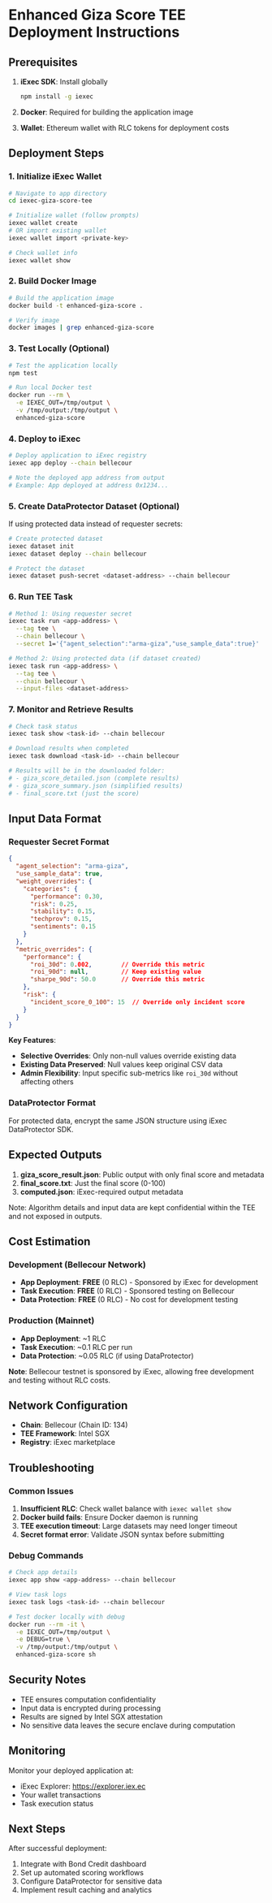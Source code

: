# Enhanced Giza Score TEE Deployment Instructions

## Prerequisites

1. **iExec SDK**: Install globally
   ```bash
   npm install -g iexec
   ```

2. **Docker**: Required for building the application image

3. **Wallet**: Ethereum wallet with RLC tokens for deployment costs

## Deployment Steps

### 1. Initialize iExec Wallet

```bash
# Navigate to app directory
cd iexec-giza-score-tee

# Initialize wallet (follow prompts)
iexec wallet create
# OR import existing wallet
iexec wallet import <private-key>

# Check wallet info
iexec wallet show
```

### 2. Build Docker Image

```bash
# Build the application image
docker build -t enhanced-giza-score .

# Verify image
docker images | grep enhanced-giza-score
```

### 3. Test Locally (Optional)

```bash
# Test the application locally
npm test

# Run local Docker test
docker run --rm \
  -e IEXEC_OUT=/tmp/output \
  -v /tmp/output:/tmp/output \
  enhanced-giza-score
```

### 4. Deploy to iExec

```bash
# Deploy application to iExec registry
iexec app deploy --chain bellecour

# Note the deployed app address from output
# Example: App deployed at address 0x1234...
```

### 5. Create DataProtector Dataset (Optional)

If using protected data instead of requester secrets:

```bash
# Create protected dataset
iexec dataset init
iexec dataset deploy --chain bellecour

# Protect the dataset
iexec dataset push-secret <dataset-address> --chain bellecour
```

### 6. Run TEE Task

```bash
# Method 1: Using requester secret
iexec task run <app-address> \
  --tag tee \
  --chain bellecour \
  --secret 1='{"agent_selection":"arma-giza","use_sample_data":true}'

# Method 2: Using protected data (if dataset created)
iexec task run <app-address> \
  --tag tee \
  --chain bellecour \
  --input-files <dataset-address>
```

### 7. Monitor and Retrieve Results

```bash
# Check task status
iexec task show <task-id> --chain bellecour

# Download results when completed
iexec task download <task-id> --chain bellecour

# Results will be in the downloaded folder:
# - giza_score_detailed.json (complete results)
# - giza_score_summary.json (simplified results)
# - final_score.txt (just the score)
```

## Input Data Format

### Requester Secret Format

```json
{
  "agent_selection": "arma-giza",
  "use_sample_data": true,
  "weight_overrides": {
    "categories": {
      "performance": 0.30,
      "risk": 0.25,
      "stability": 0.15,
      "techprov": 0.15,
      "sentiments": 0.15
    }
  },
  "metric_overrides": {
    "performance": {
      "roi_30d": 0.002,        // Override this metric
      "roi_90d": null,         // Keep existing value
      "sharpe_90d": 50.0       // Override this metric
    },
    "risk": {
      "incident_score_0_100": 15  // Override only incident score
    }
  }
}
```

**Key Features**:
- **Selective Overrides**: Only non-null values override existing data
- **Existing Data Preserved**: Null values keep original CSV data
- **Admin Flexibility**: Input specific sub-metrics like `roi_30d` without affecting others

### DataProtector Format

For protected data, encrypt the same JSON structure using iExec DataProtector SDK.

## Expected Outputs

1. **giza_score_result.json**: Public output with only final score and metadata
2. **final_score.txt**: Just the final score (0-100)
3. **computed.json**: iExec-required output metadata

Note: Algorithm details and input data are kept confidential within the TEE and not exposed in outputs.

## Cost Estimation

### Development (Bellecour Network)
- **App Deployment**: **FREE** (0 RLC) - Sponsored by iExec for development
- **Task Execution**: **FREE** (0 RLC) - Sponsored testing on Bellecour
- **Data Protection**: **FREE** (0 RLC) - No cost for development testing

### Production (Mainnet)
- **App Deployment**: ~1 RLC
- **Task Execution**: ~0.1 RLC per run
- **Data Protection**: ~0.05 RLC (if using DataProtector)

**Note**: Bellecour testnet is sponsored by iExec, allowing free development and testing without RLC costs.

## Network Configuration

- **Chain**: Bellecour (Chain ID: 134)
- **TEE Framework**: Intel SGX
- **Registry**: iExec marketplace

## Troubleshooting

### Common Issues

1. **Insufficient RLC**: Check wallet balance with `iexec wallet show`
2. **Docker build fails**: Ensure Docker daemon is running
3. **TEE execution timeout**: Large datasets may need longer timeout
4. **Secret format error**: Validate JSON syntax before submitting

### Debug Commands

```bash
# Check app details
iexec app show <app-address> --chain bellecour

# View task logs
iexec task logs <task-id> --chain bellecour

# Test docker locally with debug
docker run --rm -it \
  -e IEXEC_OUT=/tmp/output \
  -e DEBUG=true \
  -v /tmp/output:/tmp/output \
  enhanced-giza-score sh
```

## Security Notes

- TEE ensures computation confidentiality
- Input data is encrypted during processing
- Results are signed by Intel SGX attestation
- No sensitive data leaves the secure enclave during computation

## Monitoring

Monitor your deployed application at:
- iExec Explorer: https://explorer.iex.ec
- Your wallet transactions
- Task execution status

## Next Steps

After successful deployment:
1. Integrate with Bond Credit dashboard
2. Set up automated scoring workflows
3. Configure DataProtector for sensitive data
4. Implement result caching and analytics